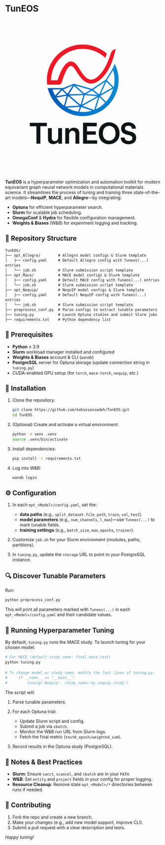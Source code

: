 # TunEOS
<p align="center">
  <img src="logo.png" width="500" alt="TunEOS logo">
</p>

**TunEOS** is a hyperparameter optimization and automation toolkit for modern equivariant graph neural network models in computational materials science. It streamlines the process of tuning and training three state-of-the-art models—**NequIP**, **MACE**, and **Allegro**—by integrating:

* **Optuna** for efficient hyperparameter search.
* **Slurm** for scalable job scheduling.
* **OmegaConf** & **Hydra** for flexible configuration management.
* **Weights & Biases** (W\&B) for experiment logging and tracking.

## 📂 Repository Structure

```
TunEOS/
├── opt_Allegro/        # Allegro model configs & Slurm template
│   ├── config.yaml     # Default Allegro config with Tuneos(...) entries
│   └── job.sh          # Slurm submission script template
├── opt_Mace/           # MACE model configs & Slurm template
│   ├── config.yaml     # Default MACE config with Tuneos(...) entries
│   └── job.sh          # Slurm submission script template
├── opt_Nequip/         # NequIP model configs & Slurm template
│   ├── config.yaml     # Default NequIP config with Tuneos(...) entries
│   └── job.sh          # Slurm submission script template
├── preprocess_conf.py  # Parse configs to extract tunable parameters
├── tuning.py           # Launch Optuna studies and submit Slurm jobs
├── requirements.txt    # Python dependency list
```

## 🔧 Prerequisites

* **Python** ≥ 3.9
* **Slurm** workload manager installed and configured
* **Weights & Biases** account & CLI (`wandb`)
* **PostgreSQL** server for Optuna storage (update connection string in `tuning.py`)
* CUDA-enabled GPU setup (for `torch`, `mace-torch`, `nequip`, etc.)

## 🚀 Installation

1. Clone the repository:

   ```bash
   git clone https://github.com/kahassanzadeh/TunEOS.git
   cd TunEOS
   ```
2. (Optional) Create and activate a virtual environment:

   ```bash
   python -m venv .venv
   source .venv/bin/activate
   ```
3. Install dependencies:

   ```bash
   pip install -r requirements.txt
   ```
4. Log into W\&B:

   ```bash
   wandb login
   ```

## ⚙️ Configuration

1. In each `opt_<Model>/config.yaml`, set the:

   * **data paths** (e.g., `split_dataset.file_path`, `train`, `val`, `test`).
   * **model parameters** (e.g., `num_channels`, `l_max`)—use `Tuneos(...)` to mark tunable fields.
   * **training settings** (e.g., `batch_size`, `max_epochs`, `trainer`).
2. Customize `job.sh` for your Slurm environment (modules, paths, partitions).
3. In `tuning.py`, update the `storage` URL to point to your PostgreSQL instance.

## 🔍 Discover Tunable Parameters

Run:

```bash
python preprocess_conf.py
```

This will print all parameters marked with `Tuneos(...)` in each `opt_<Model>/config.yaml` and their candidate values.

## 🎯 Running Hyperparameter Tuning

By default, `tuning.py` runs the MACE study. To launch tuning for your chosen model:

```bash
# For MACE (default study name: final_mace_test)
python tuning.py

# To change model or study name, modify the last lines of tuning.py:
#     if __name__ == "__main__":
#         tuning('Nequip', study_name='my_nequip_study')
```

The script will:

1. Parse tunable parameters.
2. For each Optuna trial:

   * Update Slurm script and config.
   * Submit a job via `sbatch`.
   * Monitor the W\&B run URL from Slurm logs.
   * Fetch the final metric (`test0_epoch/weighted_sum`).
3. Record results in the Optuna study (PostgreSQL).

## 📝 Notes & Best Practices

* **Slurm**: Ensure `sacct`, `scancel`, and `sbatch` are in your `PATH`.
* **W\&B**: Set `entity` and `project` fields in your config for proper logging.
* **Resource Cleanup**: Remove stale `opt_<Model>/*` directories between runs if needed.

## 🤝 Contributing

1. Fork the repo and create a new branch.
2. Make your changes (e.g., add new model support, improve CLI).
3. Submit a pull request with a clear description and tests.

*Happy tuning!*
